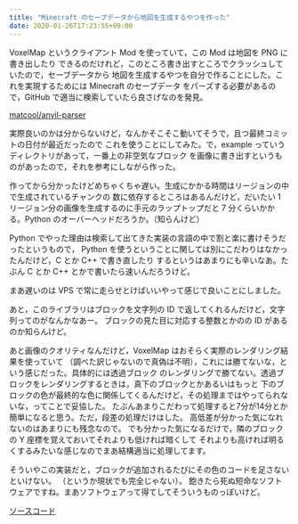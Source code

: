 ```yaml
---
title: "Minecraft のセーブデータから地図を生成するやつを作った"
date: 2020-01-26T17:23:55+09:00
---
```


VoxelMap というクライアント Mod を使っていて，この Mod は地図を PNG に書き出したり
できるのだけれど，このところ書き出すところでクラッシュしていたので，セーブデータから
地図を生成するやつを自分で作ることにした。これを実現するためには Minecraft のセーブデータ
をパーズする必要があるので，GitHub で適当に検索していたら良さげなのを発見。

[matcool/anvil-parser](https://github.com/matcool/anvil-parser)

実際良いのかは分からないけど，なんかそこそこ動いてそうで，且つ最終コミットの日付が最近だったので
これを使うことにしてみた。で，example っていうディレクトリがあって，一番上の非空気なブロック
を画像に書き出すというものがあったので，それを参考にしながら作った。

作ってから分かったけどめちゃくちゃ遅い。生成にかかる時間はリージョンの中で生成されているチャンクの
数に依存するところはあるんだけど，だいたい 1 リージョン分の画像を生成するのに手元のラップトップだと
7 分くらいかかる。Python のオーバーヘッドだろうか。（知らんけど）

Python でやった理由は検索して出てきた実装の言語の中で割と楽に書けそうだったというもので，
Python を使うということに関しては別にこだわりはなかったんだけど，C とか C++ で書き直したり
するというはあまりにも辛いなあ。たぶん C とか C++ とかで書いたら速いんだろうけど。

まあ遅いのは VPS で常に走らせとけばいいやって感じで良いことにしました。

あと，このライブラリはブロックを文字列の ID で返してくれるんだけど，文字列ってのがなんかなあー。
ブロックの見た目に対応する整数とかのの ID があるのか知らんけど。

あと画像のクオリティなんだけど，VoxelMap はおそらく実際のレンダリング結果を使っていて
（調べた訳じゃないので真偽は不明），これには勝てないな，という感じだった。具体的には透過ブロック
のレンダリングで勝てない。透過ブロックをレンダリングするときは，真下のブロックとかあるいはもっと
下のブロックの色が最終的な色に関係してくるんだけど，その処理まではやってられないな，ってことで妥協した。
たぶんあまりこだわって処理すると7分が14分とか簡単になると思う。ただ，段差の処理だけはした。
高低差が分かった気になれないのはあまりにも残念なので。
でも分かった気になるだけで，隣のブロックの Y 座標を覚えておいてそれよりも低ければ暗くして
それよりも高ければ明るくするみたいな感じなのでまあ結構適当に処理してます。

そういやこの実装だと，ブロックが追加されるたびにその色のコードを足さないといけない。
（というか現状でも完全じゃない）。
飽きたら死ぬ短命なソフトウェアですね。まあソフトウェアって得てしてそういうものっぽいけど。

[ソースコード](https://github.com/kofuk/minecraft-image-generator)

